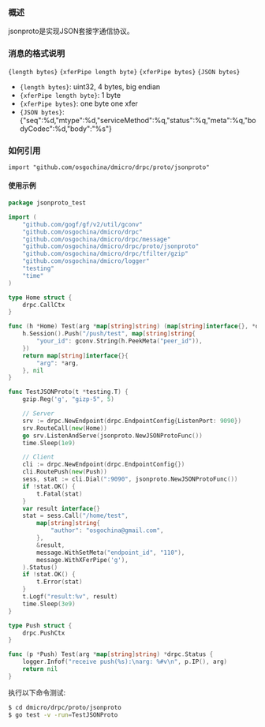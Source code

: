 ### 概述

jsonproto是实现JSON套接字通信协议。

### 消息的格式说明

`{length bytes}` `{xferPipe length byte}` `{xferPipe bytes}` `{JSON bytes}`

- `{length bytes}`: uint32, 4 bytes, big endian
- `{xferPipe length byte}`: 1 byte
- `{xferPipe bytes}`: one byte one xfer
- `{JSON bytes}`: {"seq":%d,"mtype":%d,"serviceMethod":%q,"status":%q,"meta":%q,"bodyCodec":%d,"body":"%s"}

### 如何引用

`import "github.com/osgochina/dmicro/drpc/proto/jsonproto"`

#### 使用示例

```go
package jsonproto_test

import (
	"github.com/gogf/gf/v2/util/gconv"
	"github.com/osgochina/dmicro/drpc"
	"github.com/osgochina/dmicro/drpc/message"
	"github.com/osgochina/dmicro/drpc/proto/jsonproto"
	"github.com/osgochina/dmicro/drpc/tfilter/gzip"
	"github.com/osgochina/dmicro/logger"
	"testing"
	"time"
)

type Home struct {
	drpc.CallCtx
}

func (h *Home) Test(arg *map[string]string) (map[string]interface{}, *drpc.Status) {
	h.Session().Push("/push/test", map[string]string{
		"your_id": gconv.String(h.PeekMeta("peer_id")),
	})
	return map[string]interface{}{
		"arg": *arg,
	}, nil
}

func TestJSONProto(t *testing.T) {
	gzip.Reg('g', "gizp-5", 5)

	// Server
	srv := drpc.NewEndpoint(drpc.EndpointConfig{ListenPort: 9090})
	srv.RouteCall(new(Home))
	go srv.ListenAndServe(jsonproto.NewJSONProtoFunc())
	time.Sleep(1e9)

	// Client
	cli := drpc.NewEndpoint(drpc.EndpointConfig{})
	cli.RoutePush(new(Push))
	sess, stat := cli.Dial(":9090", jsonproto.NewJSONProtoFunc())
	if !stat.OK() {
		t.Fatal(stat)
	}
	var result interface{}
	stat = sess.Call("/home/test",
		map[string]string{
			"author": "osgochina@gmail.com",
		},
		&result,
		message.WithSetMeta("endpoint_id", "110"),
		message.WithXFerPipe('g'),
	).Status()
	if !stat.OK() {
		t.Error(stat)
	}
	t.Logf("result:%v", result)
	time.Sleep(3e9)
}

type Push struct {
	drpc.PushCtx
}

func (p *Push) Test(arg *map[string]string) *drpc.Status {
	logger.Infof("receive push(%s):\narg: %#v\n", p.IP(), arg)
	return nil
}


```

执行以下命令测试:

```sh
$ cd dmicro/drpc/proto/jsonproto
$ go test -v -run=TestJSONProto
```
